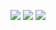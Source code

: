 <a href="https://codeclimate.com/github/codeclimate/codeclimate/maintainability"><img src="https://api.codeclimate.com/v1/badges/a99a88d28ad37a79dbf6/maintainability" /></a> <a href="https://codeclimate.com/github/codeclimate/codeclimate/test_coverage"><img src="https://api.codeclimate.com/v1/badges/a99a88d28ad37a79dbf6/test_coverage" /></a> <a href="https://codeclimate.com/github/codeclimate/codeclimate/test_coverage"><img src="https://travis-ci.com/jurassic-period/frontend-project-hexlet1.svg?branch=master" /></a>

